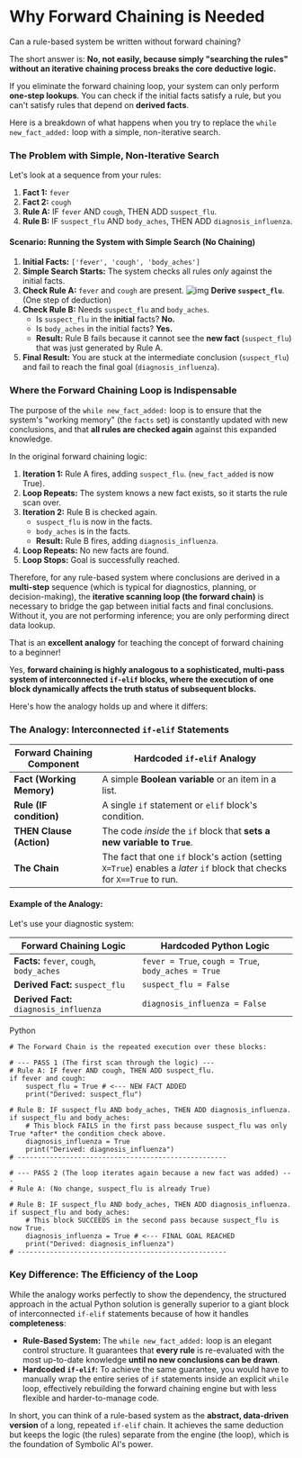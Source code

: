 <h1>Why Forward Chaining is Needed</h1>

Can a rule-based system be written without forward chaining?

The short answer is: **No, not easily, because simply "searching the rules" without an iterative chaining process breaks the core deductive logic.**

If you eliminate the forward chaining loop, your system can only perform **one-step lookups**. You can check if the initial facts satisfy a rule, but you can't satisfy rules that depend on **derived facts**.

Here is a breakdown of what happens when you try to replace the `while new_fact_added:` loop with a simple, non-iterative search.



### The Problem with Simple, Non-Iterative Search



Let's look at a sequence from your rules:

1. **Fact 1:** `fever`
2. **Fact 2:** `cough`
3. **Rule A:** IF `fever` AND `cough`, THEN ADD `suspect_flu`.
4. **Rule B:** IF `suspect_flu` AND `body_aches`, THEN ADD `diagnosis_influenza`.



#### Scenario: Running the System with Simple Search (No Chaining)



1. **Initial Facts:** `['fever', 'cough', 'body_aches']`
2. **Simple Search Starts:** The system checks all rules *only* against the initial facts.
3. **Check Rule A:** `fever` and `cough` are present. ![img](data:,) **Derive `suspect_flu`**. (One step of deduction)
4. **Check Rule B:** Needs `suspect_flu` and `body_aches`.
   - Is `suspect_flu` in the **initial** facts? **No.**
   - Is `body_aches` in the initial facts? **Yes.**
   - **Result:** Rule B fails because it cannot see the **new fact** (`suspect_flu`) that was just generated by Rule A.
5. **Final Result:** You are stuck at the intermediate conclusion (`suspect_flu`) and fail to reach the final goal (`diagnosis_influenza`).



### Where the Forward Chaining Loop is Indispensable



The purpose of the `while new_fact_added:` loop is to ensure that the system's "working memory" (the `facts` set) is constantly updated with new conclusions, and that **all rules are checked again** against this expanded knowledge.

In the original forward chaining logic:

1. **Iteration 1:** Rule A fires, adding `suspect_flu`. (`new_fact_added` is now True).
2. **Loop Repeats:** The system knows a new fact exists, so it starts the rule scan over.
3. **Iteration 2:** Rule B is checked again.
   - `suspect_flu` is now in the facts.
   - `body_aches` is in the facts.
   - **Result:** Rule B fires, adding `diagnosis_influenza`.
4. **Loop Repeats:** No new facts are found.
5. **Loop Stops:** Goal is successfully reached.

Therefore, for any rule-based system where conclusions are derived in a **multi-step** sequence (which is typical for diagnostics, planning, or decision-making), the **iterative scanning loop (the forward chain)** is necessary to bridge the gap between initial facts and final conclusions. Without it, you are not performing inference; you are only performing direct data lookup.

That is an **excellent analogy** for teaching the concept of forward chaining to a beginner!

Yes, **forward chaining is highly analogous to a sophisticated, multi-pass system of interconnected `if-elif` blocks, where the execution of one block dynamically affects the truth status of subsequent blocks.**

Here's how the analogy holds up and where it differs:



### The Analogy: Interconnected `if-elif` Statements



| Forward Chaining Component | Hardcoded `if-elif` Analogy                                  |
| -------------------------- | ------------------------------------------------------------ |
| **Fact (Working Memory)**  | A simple **Boolean variable** or an item in a list.          |
| **Rule (IF condition)**    | A single `if` statement or `elif` block's condition.         |
| **THEN Clause (Action)**   | The code *inside* the `if` block that **sets a new variable to `True`**. |
| **The Chain**              | The fact that one `if` block's action (setting `X=True`) enables a *later* `if` block that checks for `X==True` to run. |



#### Example of the Analogy:



Let's use your diagnostic system:

| Forward Chaining Logic                    | Hardcoded Python Logic                              |
| ----------------------------------------- | --------------------------------------------------- |
| **Facts:** `fever`, `cough`, `body_aches` | `fever = True`, `cough = True`, `body_aches = True` |
| **Derived Fact:** `suspect_flu`           | `suspect_flu = False`                               |
| **Derived Fact:** `diagnosis_influenza`   | `diagnosis_influenza = False`                       |

Python

```
# The Forward Chain is the repeated execution over these blocks:

# --- PASS 1 (The first scan through the logic) ---
# Rule A: IF fever AND cough, THEN ADD suspect_flu.
if fever and cough:
    suspect_flu = True # <--- NEW FACT ADDED
    print("Derived: suspect_flu")

# Rule B: IF suspect_flu AND body_aches, THEN ADD diagnosis_influenza.
if suspect_flu and body_aches:
    # This block FAILS in the first pass because suspect_flu was only True *after* the condition check above.
    diagnosis_influenza = True
    print("Derived: diagnosis_influenza")
# ----------------------------------------------------

# --- PASS 2 (The loop iterates again because a new fact was added) ---
# Rule A: (No change, suspect_flu is already True)

# Rule B: IF suspect_flu AND body_aches, THEN ADD diagnosis_influenza.
if suspect_flu and body_aches:
    # This block SUCCEEDS in the second pass because suspect_flu is now True.
    diagnosis_influenza = True # <--- FINAL GOAL REACHED
    print("Derived: diagnosis_influenza")
# ----------------------------------------------------
```



### Key Difference: The Efficiency of the Loop



While the analogy works perfectly to show the dependency, the structured approach in the actual Python solution is generally superior to a giant block of interconnected `if-elif` statements because of how it handles **completeness**:

- **Rule-Based System:** The `while new_fact_added:` loop is an elegant control structure. It guarantees that **every rule** is re-evaluated with the most up-to-date knowledge **until no new conclusions can be drawn**.
- **Hardcoded `if-elif`:** To achieve the same guarantee, you would have to manually wrap the entire series of `if` statements inside an explicit `while` loop, effectively rebuilding the forward chaining engine but with less flexible and harder-to-manage code.

In short, you can think of a rule-based system as the **abstract, data-driven version** of a long, repeated `if-elif` chain. It achieves the same deduction but keeps the logic (the rules) separate from the engine (the loop), which is the foundation of Symbolic AI's power.
